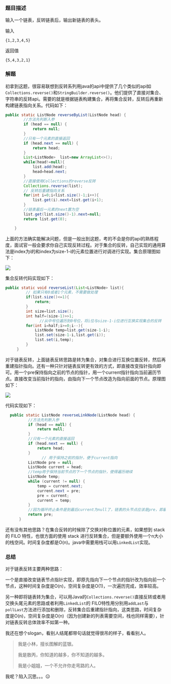 ### 题目描述

输入一个链表，反转链表后，输出新链表的表头。

输入

 ```
{1,2,3,4,5}
 ```

返回值

 ```
 {5,4,3,2,1}
 ```

### 解题

初拿到这题，很容易联想到反转系列用java的api中提供了几个类似的api如`Collections.reverse()`和`StringBuilder.reverse()`。他们提供了直接对集合、字符串的反转api。需要的就是根据链表构建集合，再将集合反转，反转后再重新构建链表指向关系。代码如下：

```java
public static ListNode reverseByList(ListNode head) {
        //方法先判断入参
        if (head == null) {
            return null;
        }
        //只有一个元素的直接返回
        if (head.next == null) {
            return head;
        }
        List<ListNode>  list=new ArrayList<>();
        while(head!=null){
            list.add(head);
            head=head.next;
        }
        //直接使用Collections的reverse反转
        Collections.reverse(list);
        // 反转后重建指向关系
        for(int i=0;i<list.size()-1;i++){
            list.get(i).next=list.get(i+1);
        }
        //链表最后一元素的next置为空
        list.get(list.size()-1).next=null;
        return list.get(0);

    }
```



上面的方法确实能解决问题，但是一般出到这题，考的不会是你的api的熟练程度，面试官一般会要求你自己实现反转过程。对于集合的反转，自己实现的通用算法是index为i的和index为size-1-i的元素位置进行对调进行实现。集合原理图如下：

![](https://tva1.sinaimg.cn/large/0081Kckwgy1gkpyuk91csj30er052jrg.jpg)

集合反转代码实现如下：

 ```java
public static void reverseList(List<ListNode> list){
          // 如果只有0或者1个元素，不需要做处理
          if(list.size()<=1){
              return;
          }
          int size=list.size();
          int half=(size-1)>>1;
    			//从中号位遍历到0号位，将i位与size-1-i位进行互换实现集合的反转
          for(int i=half;i>=0;i--){
              ListNode temp=list.get(size-1-i);
              list.set(size-1-i,list.get(i));
              list.set(i,temp);
          }
      }
 ```

对于链表反转，上面链表反转思路是转为集合，对集合进行互换位置反转，然后再重建指针指向。还有一种只针对链表反转更有效的方式，即直接改变指针指向即可。用一个pre保持指向之前的节点的指针，用一个current指针指向当前遍历节点。直接改变当前指针的指向，由指向下一个节点改造为指向前面的节点。原理图如下：

![](https://tva1.sinaimg.cn/large/0081Kckwgy1gkpz2gxidgj30u00xwq6g.jpg)

代码实现如下：

```java
  public static ListNode reverseLinkNode(ListNode head) {
          //方法先判断入参
          if (head == null) {
              return null;
          }
          //只有一个元素的直接返回
          if (head.next == null) {
              return head;
          }
  				// 用于保持之前的指针，便于current指向
          ListNode pre = null;
          ListNode current = head;
          //temp用于保持当前节点的下一个节点的指针，使得遍历继续
          ListNode temp;
          while (current != null) {
              temp = current.next;
              current.next = pre;
              pre = current;
              current = temp;
          }
          //因为循环终止条件是到最后current为null了，链表的头节点应该是pre，即最后一个非空节点
          return pre;
      }
```

  

还有没有其他思路？在集合反转的时候除了交换对称位置的元素，如果想到 stack 的 FILO 特性，也很方面的使用 stack 进行反转集合，但是要额外使用一个n大小的栈空间。时间复杂度都是O(n)。java中需要用栈可以用`LinkedList`实现。

### 总结

对于链表反转主要两种思路：

一个是直接改变链表节点指针实现，即原先指向下一个节点的指针改为指向前一个节点，这种时间复杂度是O(n)，空间复杂度是O(1)，一次遍历完成，效率较高。

另一种即将链表转为集合，可以用Java的`Collections.reverse()`直接反转或者用交换头尾元素的思路或者利用`LinkedList`的 FILO特性用分别用`addLast`与`pollLast`方法进行添加和删除，反转集合后重建指针指向，这类思路，时间复杂度是O(n)，空间复杂度是O(n)（因为创建新的列表需要空间，栈也同样需要），针对链表反转总体效率不如第一种。



我还在想个slogan，看别人结尾都带句话就觉得很吊的样子，看看别人。

> 我是小林，擅长图解的蓝银。
>
> 我是敖丙，你知道的越多，你不知道的越多。
>
> 我是小姐姐，一个不允许你走弯路的人。

我呢？陷入沉思。。。😑

